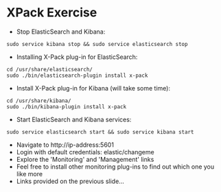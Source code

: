 # XPack Exercise #

* Stop ElasticSearch and Kibana:
```
sudo service kibana stop && sudo service elasticsearch stop
```
* Installing X-Pack plug-in for ElasticSearch:
```
cd /usr/share/elasticsearch/
sudo ./bin/elasticsearch-plugin install x-pack
```
* Install X-Pack plug-in for Kibana (will take some time):
```
cd /usr/share/kibana/
sudo ./bin/kibana-plugin install x-pack
```
* Start ElasticSearch and Kibana services:
```
sudo service elasticsearch start && sudo service kibana start
```
* Navigate to http://ip-address:5601
* Login with default credentials: elastic/changeme
* Explore the 'Monitoring' and 'Management' links
* Feel free to install other monitoring plug-ins to find out which one you like more
* Links provided on the previous slide...